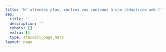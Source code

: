 ```yaml
---
title: 'N''attendez plus, confiez vos contenus à une rédactrice web !'
seo:
  title: ''
  description: ''
  robots: []
  extra: []
  type: stackbit_page_meta
layout: page
---
```

